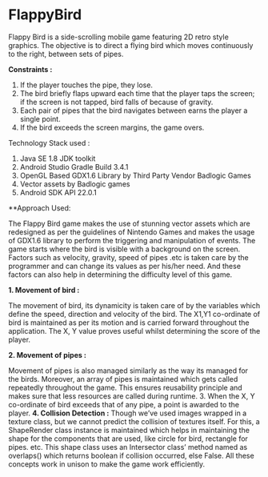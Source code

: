 # FlappyBird

Flappy Bird is a side-scrolling mobile game featuring 2D retro style graphics. The
objective is to direct a flying bird which moves continuously to the right, between
sets of pipes.

**Constraints :**
1. If the player touches the pipe, they lose.
2. The bird briefly flaps upward each time that the player taps the screen; if the
screen is not tapped, bird falls of because of gravity.
3. Each pair of pipes that the bird navigates between earns the player a single
point.
4. If the bird exceeds the screen margins, the game overs.

Technology Stack used :
1. Java SE 1.8 JDK toolkit
2. Android Studio Gradle Build 3.4.1
3. OpenGL Based GDX1.6 Library by Third Party Vendor Badlogic Games
4. Vector assets by Badlogic games
5. Android SDK API 22.0.1


**Approach Used:

The Flappy Bird game makes the use of stunning vector assets which are
redesigned as per the guidelines of Nintendo Games and makes the usage of GDX1.6
library to perform the triggering and manipulation of events.
The game starts where the bird is visible with a background on the screen.
Factors such as velocity, gravity, speed of pipes .etc is taken care by the programmer
and can change its values as per his/her need. And these factors can also help in
determining the difficulty level of this game.

**1. Movement of bird :**

The movement of bird, its dynamicity is taken care of by the variables which
define the speed, direction and velocity of the bird. The X1,Y1 co-ordinate of
bird is maintained as per its motion and is carried forward throughout the
application. The X, Y value proves useful whilst determining the score of the
player.

**2. Movement of pipes :**

Movement of pipes is also managed similarly as the way its managed for the
birds. Moreover, an array of pipes is maintained which gets called repeatedly
throughout the game. This ensures reusability principle and makes sure that less
resources are called during runtime.
3. When the X, Y co-ordinate of bird exceeds that of any pipe, a point is awarded
to the player.
**4. Collision Detection :**
Though we’ve used images wrapped in a texture class, but we cannot predict
the collision of textures itself. For this, a ShapeRender class instance is maintained
which helps in maintaining the shape for the components that are used, like circle for
bird, rectangle for pipes. etc. This shape class uses an Intersector class’ method
named as overlaps() which returns boolean if collision occurred, else False.
All these concepts work in unison to make the game work efficiently.

